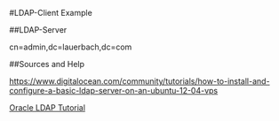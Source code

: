 #LDAP-Client Example


##LDAP-Server

cn=admin,dc=lauerbach,dc=com

##Sources and Help

https://www.digitalocean.com/community/tutorials/how-to-install-and-configure-a-basic-ldap-server-on-an-ubuntu-12-04-vps

[Oracle LDAP Tutorial](https://docs.oracle.com/javase/tutorial/jndi/ops/filter.html)


